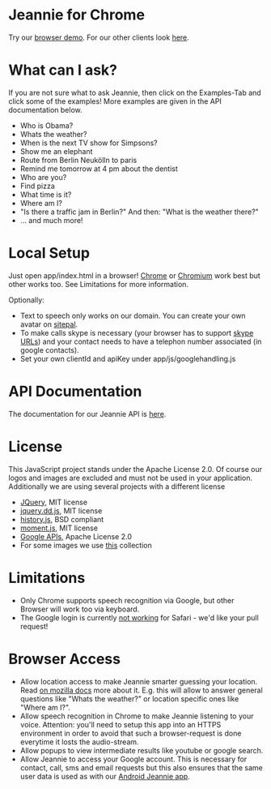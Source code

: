 # Jeannie for Chrome

Try our [browser demo](https://ask.pannous.com). For our other clients look [here](http://jeannie-assistant.com/).


# What can I ask?

If you are not sure what to ask Jeannie, then click on the Examples-Tab and click some of the examples!
More examples are given in the API documentation below.

 * Who is Obama?
 * Whats the weather?
 * When is the next TV show for Simpsons?
 * Show me an elephant
 * Route from Berlin Neukölln to paris
 * Remind me tomorrow at 4 pm about the dentist
 * Who are you?
 * Find pizza
 * What time is it?
 * Where am I?
 * "Is there a traffic jam in Berlin?" And then: "What is the weather there?"
 * ... and much more! 


# Local Setup

Just open app/index.html in a browser! [Chrome](https://google.com//chrome/) or [Chromium](https://download-chromium.appspot.com/) work best but other
works too. See Limitations for more information.

Optionally:

 * Text to speech only works on our domain. You can create your own avatar on [sitepal](http://sitepal.com/).
 * To make calls skype is necessary (your browser has to support [skype URLs](https://support.skype.com/en/faq/FA12243/how-do-i-enable-skype-click-to-call-in-chrome)) and your contact needs to have a telephon number associated (in google contacts).
 * Set your own clientId and apiKey under app/js/googlehandling.js


# API Documentation

The documentation for our Jeannie API is [here](https://docs.google.com/document/d/1dVG_B5Sc2x-fi1pN6iJJjfF1bJY6KEFzUqjOb8NsntI/edit?pli=1).


# License

This JavaScript project stands under the Apache License 2.0. Of course our logos and images are excluded and must not be used in your application.
Additionally we are using several projects with a different license

 * [JQuery](http://jquery.com/), MIT license
 * [jquery.dd.js](https://github.com/HenrikJoreteg/jquery.dd), MIT license
 * [history.js](https://github.com/browserstate/history.js/), BSD compliant
 * [moment.js](http://momentjs.com/), MIT license
 * [Google APIs](http://code.google.com/p/google-api-javascript-client/), Apache License 2.0
 * For some images we use [this](http://www.famfamfam.com) collection


# Limitations

 * Only Chrome supports speech recognition via Google, but other Browser will work too via keyboard.
 * The Google login is currently [not working](https://github.com/pannous/jeannie-webclient/issues/1) for Safari - we'd like your pull request!


# Browser Access

 * Allow location access to make Jeannie smarter guessing your location. Read [on mozilla docs](https://www.mozilla.org/firefox/geolocation/) more about it. E.g. this will allow to answer general questions like "Whats the weather?" or location specific ones like "Where am I?".
 * Allow speech recognition in Chrome to make Jeannie listening to your voice. Attention: you'll need to setup this app into an HTTPS environment in order to avoid that such a browser-request is done everytime it losts the audio-stream.
 * Allow popups to view intermediate results like youtube or google search. 
 * Allow Jeannie to access your Google account. This is necessary for contact, call, sms and email requests but this also ensures that the same user data is used as with our [Android Jeannie app](https://play.google.com/store/apps/details?id=com.pannous.voice.actions.free).

